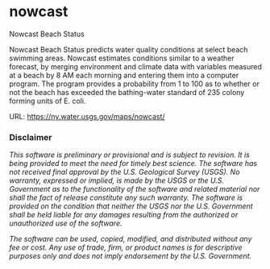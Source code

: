 # nowcast
Nowcast Beach Status

Nowcast Beach Status predicts water quality conditions at select beach swimming areas. Nowcast estimates conditions similar to a weather forecast, by merging environment and climate data with variables measured at a beach by 8 AM each morning and entering them into a computer program. The program provides a probability from 1 to 100 as to whether or not the beach has exceeded the bathing-water standard of 235 colony forming units of E. coli.

URL: https://ny.water.usgs.gov/maps/nowcast/

### Disclaimer

<i>This software is preliminary or provisional and is subject to revision. It is being provided to meet the need for timely best science. The software has not received final approval by the U.S. Geological Survey (USGS). No warranty, expressed or implied, is made by the USGS or the U.S. Government as to the functionality of the software and related material nor shall the fact of release constitute any such warranty. The software is provided on the condition that neither the USGS nor the U.S. Government shall be held liable for any damages resulting from the authorized or unauthorized use of the software.

The software can be used, copied, modified, and distributed without any fee or cost. Any use of trade, firm, or product names is for descriptive purposes only and does not imply endorsement by the U.S. Government.</i>
